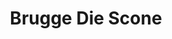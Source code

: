 ---
group:      activity
location:   51.208822, 3.224377
ranking:    2
images:      
    - /img/activity/brugge-canal-middle-shot.jpg
    - /img/activity/brugge-bynight.jpg
subgroups:  
    - daguitstap
    - shopping
link:       http://brugge.be
title:      Brugge Die Scone
caption:    kuieren
---